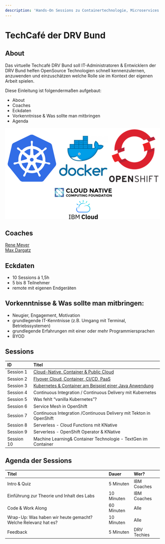 ```yaml
---
description: 'Hands-On Sessions zu Containertechnologie, Microservices & Kubernetes'
---
```


# TechCafé der DRV Bund

## About

Das virtuelle Techcafé DRV Bund soll IT-Administratoren & Entwicklern der DRV Bund helfen OpenSource Technologien schnell kennenzulernen, anzuwenden und einzuschätzen welche Rolle sie im Kontext der eigenen Arbeit spielen.

Diese Einleitung ist folgendermaßen aufgebaut:

* About
* Coaches
* Eckdaten
* Vorkenntnisse & Was sollte man mitbringen
* Agenda

![](.gitbook/assets/image%20%2819%29.png)

## Coaches

[Rene Meyer ](https://www.linkedin.com/in/ren%C3%A9-meyer-6271308/)  
[Max Dargatz](https://www.linkedin.com/in/max-dargatz-04851239/)

## **Eckdaten**

* 10 Sessions á 1,5h
* 5 bis 8 Teilnehmer
* remote mit eigenen Endgeräten

## **Vorkenntnisse & Was sollte man mitbringen:**

* Neugier, Engagement, Motivation
* grundlegende IT-Kenntnisse \(z.B. Umgang mit Terminal, Betriebssystemen\)
* grundlegende Erfahrungen mit einer oder mehr Programmiersprachen
* BYOD 

## Sessions

| ID | Titel |
| :--- | :--- |
| Session 1 | [Cloud-Native, Container & Public Cloud](sessions/app-entwicklung-auf-der-cloud/) |
| Session 2 | [Flyover Cloud, Container, CI/CD, PaaS](sessions/session-2-folgt/) |
| Session 3 | [Kubernetes & Container am Beispiel einer Java Anwendung](sessions/session-3-...-folgt-....md) |
| Session 4 | Continuous Integration / Continuous Delivery mit Kubernetes |
| Session 5 | Was fehlt “vanilla Kubernetes”? |
| Session 6 | Service Mesh in OpenShift |
| Session 7 | Continuous Integration /Continuous Delivery mit Tekton in OpenShift |
| Session 8 | Serverless - Cloud Functions mit KNative |
| Session 9 | Serverless - OpenShift Operator & KNative |
| Session 10 | Machine Learning& Container Technologie - TextGen im Container |

## Agenda der Sessions

| Titel | Dauer | Wer? |
| :--- | :--- | :--- |
| Intro & Quiz | 5 Minuten | IBM Coaches |
| Einführung zur Theorie und Inhalt des Labs | 10 Minuten | IBM Coaches |
| Code & Work Along | 60 Minuten | Alle |
| Wrap-Up: Was haben wir heute gemacht? Welche Relevanz hat es? | 10 Minuten | Alle |
| Feedback | 5 Minuten | DRV Techies |




